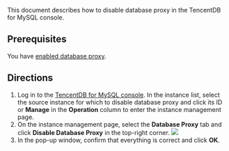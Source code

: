 
This document describes how to disable database proxy in the TencentDB for MySQL console.

## Prerequisites
You have [enabled database proxy](https://intl.cloud.tencent.com/document/product/236/41087).

## Directions
1. Log in to the [TencentDB for MySQL console](https://console.cloud.tencent.com/cdb). In the instance list, select the source instance for which to disable database proxy and click its ID or **Manage** in the **Operation** column to enter the instance management page.
2. On the instance management page, select the **Database Proxy** tab and click **Disable Database Proxy** in the top-right corner.
![](https://main.qcloudimg.com/raw/e5f0cab009c4d0376a4a294b67be4ba0.png)
3. In the pop-up window, confirm that everything is correct and click **OK**.

